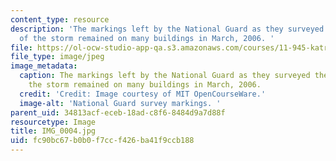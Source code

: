 ```yaml
---
content_type: resource
description: 'The markings left by the National Guard as they surveyed the damage
  of the storm remained on many buildings in March, 2006. '
file: https://ol-ocw-studio-app-qa.s3.amazonaws.com/courses/11-945-katrina-practicum-spring-2006/fc90bc67b0b0f7ccf426ba41f9ccb188_IMG_0004.jpg
file_type: image/jpeg
image_metadata:
  caption: The markings left by the National Guard as they surveyed the damage of
    the storm remained on many buildings in March, 2006.
  credit: 'Credit: Image courtesy of MIT OpenCourseWare.'
  image-alt: 'National Guard survey markings. '
parent_uid: 34813acf-eceb-18ad-c8f6-8484d9a7d88f
resourcetype: Image
title: IMG_0004.jpg
uid: fc90bc67-b0b0-f7cc-f426-ba41f9ccb188
---
```

